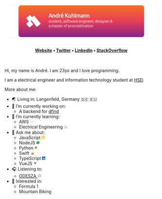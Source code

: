 <p align="center">
  <img src="assets/gh-header-image.png" style="max-height: 180px">
</p>

<h4 align="center" style="margin-top: 32px">
  <a href="https://kuhlti.me">Website</a>
  &bull;
  <a href="https://twitter.com/KuhlTime">Twitter</a>
  &bull;
  <a href="www.linkedin.com/in/KuhlTime">LinkedIn</a>
  &bull;
  <a href="https://stackoverflow.com/users/story/4179020">StackOverflow</a>
</h4>

<br>

Hi, my name is André. I am 23yo and I love programming. 

I am a electrical engineer and information technology student at [HSD](https://hs-duesseldorf.de). 

More about me:
- 🌏 Living in: Langenfeld, Germany 🇩🇪 🇪🇺
- 🔭 I’m currently working on: 
  - A backend for [dfind](https://dfind.com)
- 🌱 I’m currently learning: 
  - AWS <img height="11px" src="assets/aws.svg">
  - Electrical Engineering 💥 
- 💬 Ask me about: 
  - JavaScript <img height="11px" src="assets/javascript.svg">
  - NodeJS <img height="11px" src="assets/node.svg">
  - Python <img height="11px" src="assets/python.svg">
  - Swift <img height="11px" src="assets/swift.svg">
  - TypeScript <img height="11px" src="assets/typescript.svg">
  - VueJS <img height="11px" src="assets/vue.svg">
- 🎧 Listening to: 
  - <a href="https://music.youtube.com/playlist?list=OLAK5uy_ksNRf9stkH3wG5UBSpOheZ6UxX-K02F-c" target="_blank">ODESZA <img height="12px" src="assets/odesza.svg"></a>
- 🤩 Interested in:
  - Formula 1
  - Mountain Biking
